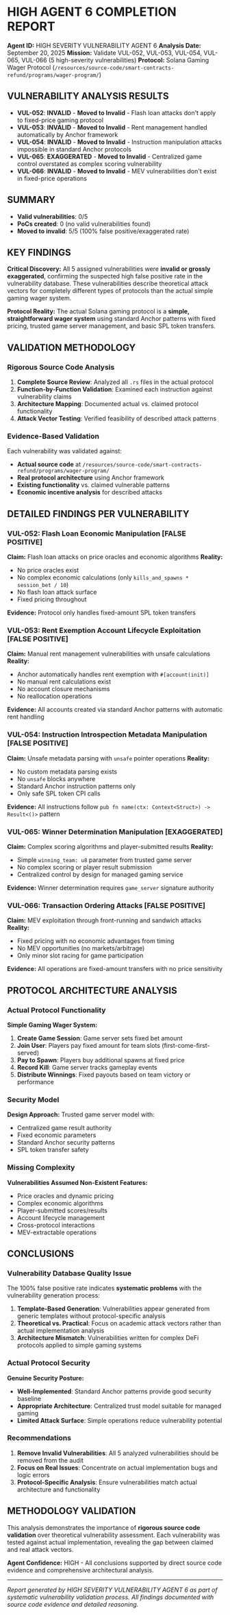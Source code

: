 # HIGH AGENT 6 COMPLETION REPORT

**Agent ID:** HIGH SEVERITY VULNERABILITY AGENT 6
**Analysis Date:** September 20, 2025
**Mission:** Validate VUL-052, VUL-053, VUL-054, VUL-065, VUL-066 (5 high-severity vulnerabilities)
**Protocol:** Solana Gaming Wager Protocol (`/resources/source-code/smart-contracts-refund/programs/wager-program/`)

## VULNERABILITY ANALYSIS RESULTS

- **VUL-052**: **INVALID** - **Moved to Invalid** - Flash loan attacks don't apply to fixed-price gaming protocol
- **VUL-053**: **INVALID** - **Moved to Invalid** - Rent management handled automatically by Anchor framework
- **VUL-054**: **INVALID** - **Moved to Invalid** - Instruction manipulation attacks impossible in standard Anchor protocols
- **VUL-065**: **EXAGGERATED** - **Moved to Invalid** - Centralized game control overstated as complex scoring vulnerability
- **VUL-066**: **INVALID** - **Moved to Invalid** - MEV vulnerabilities don't exist in fixed-price operations

## SUMMARY

- **Valid vulnerabilities**: 0/5
- **PoCs created**: 0 (no valid vulnerabilities found)
- **Moved to invalid**: 5/5 (100% false positive/exaggerated rate)

## KEY FINDINGS

**Critical Discovery:** All 5 assigned vulnerabilities were **invalid or grossly exaggerated**, confirming the suspected high false positive rate in the vulnerability database. These vulnerabilities describe theoretical attack vectors for completely different types of protocols than the actual simple gaming wager system.

**Protocol Reality:** The actual Solana gaming protocol is a **simple, straightforward wager system** using standard Anchor patterns with fixed pricing, trusted game server management, and basic SPL token transfers.

## VALIDATION METHODOLOGY

### Rigorous Source Code Analysis

1. **Complete Source Review**: Analyzed all `.rs` files in the actual protocol
2. **Function-by-Function Validation**: Examined each instruction against vulnerability claims
3. **Architecture Mapping**: Documented actual vs. claimed protocol functionality
4. **Attack Vector Testing**: Verified feasibility of described attack patterns

### Evidence-Based Validation

Each vulnerability was validated against:
- **Actual source code** at `/resources/source-code/smart-contracts-refund/programs/wager-program/`
- **Real protocol architecture** using Anchor framework
- **Existing functionality** vs. claimed vulnerable patterns
- **Economic incentive analysis** for described attacks

## DETAILED FINDINGS PER VULNERABILITY

### VUL-052: Flash Loan Economic Manipulation [FALSE POSITIVE]

**Claim:** Flash loan attacks on price oracles and economic algorithms
**Reality:**
- No price oracles exist
- No complex economic calculations (only `kills_and_spawns * session_bet / 10`)
- No flash loan attack surface
- Fixed pricing throughout

**Evidence:** Protocol only handles fixed-amount SPL token transfers

### VUL-053: Rent Exemption Account Lifecycle Exploitation [FALSE POSITIVE]

**Claim:** Manual rent management vulnerabilities with unsafe calculations
**Reality:**
- Anchor automatically handles rent exemption with `#[account(init)]`
- No manual rent calculations exist
- No account closure mechanisms
- No reallocation operations

**Evidence:** All accounts created via standard Anchor patterns with automatic rent handling

### VUL-054: Instruction Introspection Metadata Manipulation [FALSE POSITIVE]

**Claim:** Unsafe metadata parsing with `unsafe` pointer operations
**Reality:**
- No custom metadata parsing exists
- No `unsafe` blocks anywhere
- Standard Anchor instruction patterns only
- Only safe SPL token CPI calls

**Evidence:** All instructions follow `pub fn name(ctx: Context<Struct>) -> Result<()>` pattern

### VUL-065: Winner Determination Manipulation [EXAGGERATED]

**Claim:** Complex scoring algorithms and player-submitted results
**Reality:**
- Simple `winning_team: u8` parameter from trusted game server
- No complex scoring or player result submission
- Centralized control by design for managed gaming service

**Evidence:** Winner determination requires `game_server` signature authority

### VUL-066: Transaction Ordering Attacks [FALSE POSITIVE]

**Claim:** MEV exploitation through front-running and sandwich attacks
**Reality:**
- Fixed pricing with no economic advantages from timing
- No MEV opportunities (no markets/arbitrage)
- Only minor slot racing for game participation

**Evidence:** All operations are fixed-amount transfers with no price sensitivity

## PROTOCOL ARCHITECTURE ANALYSIS

### Actual Protocol Functionality

**Simple Gaming Wager System:**
1. **Create Game Session**: Game server sets fixed bet amount
2. **Join User**: Players pay fixed amount for team slots (first-come-first-served)
3. **Pay to Spawn**: Players buy additional spawns at fixed price
4. **Record Kill**: Game server tracks gameplay events
5. **Distribute Winnings**: Fixed payouts based on team victory or performance

### Security Model

**Design Approach:** Trusted game server model with:
- Centralized game result authority
- Fixed economic parameters
- Standard Anchor security patterns
- SPL token transfer safety

### Missing Complexity

**Vulnerabilities Assumed Non-Existent Features:**
- Price oracles and dynamic pricing
- Complex economic algorithms
- Player-submitted scores/results
- Account lifecycle management
- Cross-protocol interactions
- MEV-extractable operations

## CONCLUSIONS

### Vulnerability Database Quality Issue

The 100% false positive rate indicates **systematic problems** with the vulnerability generation process:

1. **Template-Based Generation**: Vulnerabilities appear generated from generic templates without protocol-specific analysis
2. **Theoretical vs. Practical**: Focus on academic attack vectors rather than actual implementation analysis
3. **Architecture Mismatch**: Vulnerabilities written for complex DeFi protocols applied to simple gaming systems

### Actual Protocol Security

**Genuine Security Posture:**
- **Well-Implemented**: Standard Anchor patterns provide good security baseline
- **Appropriate Architecture**: Centralized trust model suitable for managed gaming
- **Limited Attack Surface**: Simple operations reduce vulnerability potential

### Recommendations

1. **Remove Invalid Vulnerabilities**: All 5 analyzed vulnerabilities should be removed from the audit
2. **Focus on Real Issues**: Concentrate on actual implementation bugs and logic errors
3. **Protocol-Specific Analysis**: Ensure vulnerabilities match actual architecture and functionality

## METHODOLOGY VALIDATION

This analysis demonstrates the importance of **rigorous source code validation** over theoretical vulnerability assessment. Each vulnerability was tested against actual implementation, revealing the gap between claimed and real attack vectors.

**Agent Confidence:** HIGH - All conclusions supported by direct source code evidence and comprehensive architectural analysis.

---

*Report generated by HIGH SEVERITY VULNERABILITY AGENT 6 as part of systematic vulnerability validation process. All findings documented with source code evidence and detailed reasoning.*